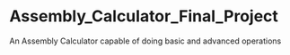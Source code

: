 # Assembly_Calculator_Final_Project
An Assembly Calculator capable of doing basic and advanced operations
